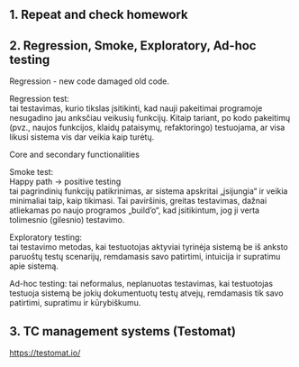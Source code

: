 ## 1. Repeat and check homework
## 2. Regression, Smoke, Exploratory, Ad-hoc testing

Regression - new code damaged old code.

Regression test:  
tai testavimas, kurio tikslas įsitikinti, kad nauji pakeitimai programoje nesugadino jau anksčiau veikusių funkcijų. Kitaip tariant, po kodo pakeitimų (pvz., naujos funkcijos, klaidų pataisymų, refaktoringo) testuojama, ar visa likusi sistema vis dar veikia kaip turėtų.

Core and secondary functionalities

Smoke test:  
Happy path ->  positive testing  
tai pagrindinių funkcijų patikrinimas, ar sistema apskritai „įsijungia“ ir veikia minimaliai taip, kaip tikimasi. Tai paviršinis, greitas testavimas, dažnai atliekamas po naujo programos „build’o“, kad įsitikintum, jog ji verta tolimesnio (gilesnio) testavimo.

Exploratory testing:  
tai testavimo metodas, kai testuotojas aktyviai tyrinėja sistemą be iš anksto paruoštų testų scenarijų, remdamasis savo patirtimi, intuicija ir supratimu apie sistemą.

Ad-hoc testing: 
tai neformalus, neplanuotas testavimas, kai testuotojas testuoja sistemą be jokių dokumentuotų testų atvejų, remdamasis tik savo patirtimi, supratimu ir kūrybiškumu.

## 3. TC management systems (Testomat)
https://testomat.io/

